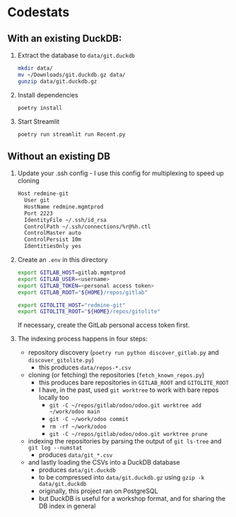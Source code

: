 # Codestats

## With an existing DuckDB:

1. Extract the database to `data/git.duckdb`
   ``` sh
   mkdir data/
   mv ~/Downloads/git.duckdb.gz data/
   gunzip data/git.duckdb.gz
   ```
2. Install dependencies
   ```sh
   poetry install
   ```
3. Start Streamlit
   ```sh
   poetry run streamlit run Recent.py
   ```

## Without an existing DB

1. Update your .ssh config - I use this config for multiplexing to speed up cloning

   ``` makefile
   Host redmine-git
     User git
     HostName redmine.mgmtprod
     Port 2223
     IdentityFile ~/.ssh/id_rsa
     ControlPath ~/.ssh/connections/%r@%h.ctl
     ControlMaster auto
     ControlPersist 10m
     IdentitiesOnly yes
   ```

2. Create an `.env` in this directory
   ``` sh
   export GITLAB_HOST=gitlab.mgmtprod
   export GITLAB_USER=<username>
   export GITLAB_TOKEN=<personal access token>
   export GITLAB_ROOT="${HOME}/repos/gitlab"

   export GITOLITE_HOST="redmine-git"
   export GITOLITE_ROOT="${HOME}/repos/gitolite"
   ```

   If necessary, create the GitLab personal access token first.
   
3. The indexing process happens in four steps:
   - repository discovery (`poetry run python discover_gitlab.py` and `discover_gitolite.py`)
     - this produces `data/repos-*.csv`
   - cloning (or fetching) the repositories (`fetch_known_repos.py`)
     - this produces bare repositories in `GITLAB_ROOT` and `GITOLITE_ROOT`
     - I have, in the past, used `git worktree` to work with bare repos locally too
       - `git -C ~/repos/gitlab/odoo/odoo.git worktree add ~/work/odoo main`
       - `git -C ~/work/odoo commit`
       - `rm -rf ~/work/odoo`
       - `git -C ~/repos/gitlab/odoo/odoo.git worktree prune`
   - indexing the repositories by parsing the output of `git ls-tree` and `git log --numstat`
     - produces `data/git_*.csv`
   - and lastly loading the CSVs into a DuckDB database
     - produces `data/git.duckdb`
     - to be compressed into `data/git.duckdb.gz` using `gzip -k data/git.duckdb`
     - originally, this project ran on PostgreSQL
     - but DuckDB is useful for a workshop format, and for sharing the DB index in general
